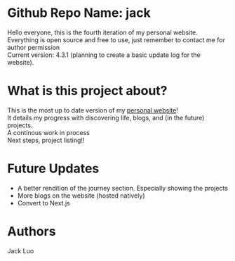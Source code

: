 # Github Repo Name: jack  
Hello everyone, this is the fourth iteration of my personal website.  
Everything is open source and free to use, just remember to contact me for author permission  
Current version: 4.3.1 (planning to create a basic update log for the website).

# What is this project about?  
This is the most up to date version of my [personal website](https://jack-luo.com)!  
It details my progress with discovering life, blogs, and (in the future) projects.  
A continous work in process  
Next steps, project listing!!  

# Future Updates  
- A better rendition of the journey section. Especially showing the projects
- More blogs on the website (hosted natively)
- Convert to Next.js

# Authors  
Jack Luo  
